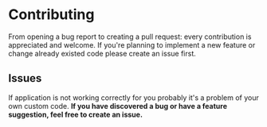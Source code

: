 # Contributing
From opening a bug report to creating a pull request: every contribution is appreciated and welcome. If you're planning to implement a new feature or change already existed code please create an issue first.
## Issues
If application is not working correctly for you probably it's a problem of your own custom code. **If you have discovered a bug or have a feature suggestion, feel free to create an issue.**
